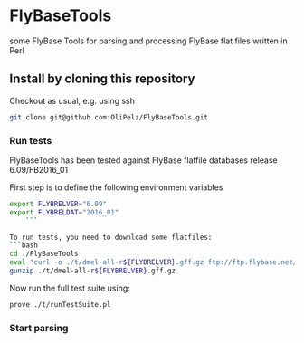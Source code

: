 # FlyBaseTools
some FlyBase Tools for parsing and processing FlyBase flat files written in Perl

## Install by cloning this repository
Checkout as usual, e.g. using ssh
```bash
git clone git@github.com:OliPelz/FlyBaseTools.git
```

### Run tests
FlyBaseTools has been tested against FlyBase flatfile databases release 6.09/FB2016_01

First step is to define the following environment variables
```bash
export FLYBRELVER="6.09"
export FLYBRELDAT="2016_01"
	```

To run tests, you need to download some flatfiles:
```bash
cd ./FlyBaseTools
eval "curl -o ./t/dmel-all-r${FLYBRELVER}.gff.gz ftp://ftp.flybase.net/genomes/Drosophila_melanogaster/dmel_r${FLYBRELVER}_FB${FLYBRELDAT}/gff/dmel-all-r${FLYBRELVER}.gff.gz"
gunzip ./t/dmel-all-r${FLYBRELVER}.gff.gz
```
Now run the full test suite using:
```bash
prove ./t/runTestSuite.pl

```

### Start parsing
